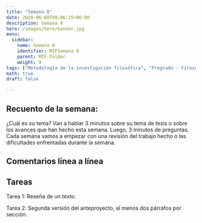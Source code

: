 ```yaml
---
title: "Semana 8"
date: 2020-06-08T08:06:25+06:00
description: Semana 8
hero: /images/hero/banner.jpg
menu:
  sidebar:
    name: Semana 8
    identifier: MIFSemana 8
    parent: MIF-folder
    weight: 9
tags: ["Metodología de la investigación filosófica", "Pregrado - Filosofía"]
math: true
draft: false

---
```


## Recuento de la semana: 

¿Cuál es su tema? Van a hablar 3 minutos sobre su tema de tesis o sobre los avances que han hecho esta semana. Luego, 3 minutos de preguntas. Cada semana vamos a empezar con una revisión del trabajo hecho o las dificultades enfrentadas durante la semana.

  

## Comentarios línea a línea



## Tareas  

Tarea 1: Reseña de un texto.
  
Tarea 2: Segunda versión del anteproyecto, al menos dos párrafos por sección.
 

